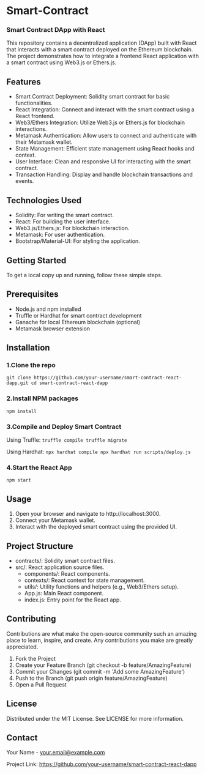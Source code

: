 # Smart-Contract
### Smart Contract DApp with React

This repository contains a decentralized application (DApp) built with React that interacts with a smart contract deployed on the Ethereum blockchain. The project demonstrates how to integrate a frontend React application with a smart contract using Web3.js or Ethers.js.

## Features
- Smart Contract Deployment: Solidity smart contract for basic functionalities.
- React Integration: Connect and interact with the smart contract using a React frontend.
- Web3/Ethers Integration: Utilize Web3.js or Ethers.js for blockchain interactions.
- Metamask Authentication: Allow users to connect and authenticate with their Metamask wallet.
- State Management: Efficient state management using React hooks and context.
- User Interface: Clean and responsive UI for interacting with the smart contract.
- Transaction Handling: Display and handle blockchain transactions and events.

## Technologies Used
- Solidity: For writing the smart contract.
- React: For building the user interface.
- Web3.js/Ethers.js: For blockchain interaction.
- Metamask: For user authentication.
- Bootstrap/Material-UI: For styling the application.

## Getting Started
To get a local copy up and running, follow these simple steps.

## Prerequisites
- Node.js and npm installed
- Truffle or Hardhat for smart contract development
- Ganache for local Ethereum blockchain (optional)
- Metamask browser extension

## Installation
### 1.Clone the repo
`git clone https://github.com/your-username/smart-contract-react-dapp.git
cd smart-contract-react-dapp`

### 2.Install NPM packages
`npm install`

### 3.Compile and Deploy Smart Contract
Using Truffle:
`truffle compile
truffle migrate`

Using Hardhat:
`npx hardhat compile
npx hardhat run scripts/deploy.js`

### 4.Start the React App
`npm start`


## Usage
1. Open your browser and navigate to http://localhost:3000.
2. Connect your Metamask wallet.
3. Interact with the deployed smart contract using the provided UI.

## Project Structure
- contracts/: Solidity smart contract files.
- src/: React application source files.
  - components/: React components.
  - contexts/: React context for state management.
  - utils/: Utility functions and helpers (e.g., Web3/Ethers setup).
  - App.js: Main React component.
  - index.js: Entry point for the React app.


## Contributing
Contributions are what make the open-source community such an amazing place to learn, inspire, and create. Any contributions you make are greatly appreciated.
1. Fork the Project
2. Create your Feature Branch (git checkout -b feature/AmazingFeature)
3. Commit your Changes (git commit -m 'Add some AmazingFeature')
4. Push to the Branch (git push origin feature/AmazingFeature)
5. Open a Pull Request

## License
Distributed under the MIT License. See LICENSE for more information.

## Contact
Your Name - your.email@example.com

Project Link: https://github.com/your-username/smart-contract-react-dapp

